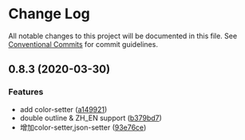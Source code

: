 # Change Log

All notable changes to this project will be documented in this file.
See [Conventional Commits](https://conventionalcommits.org) for commit guidelines.

## 0.8.3 (2020-03-30)


### Features

* add color-setter ([a149921](https://gitlab.alibaba-inc.com/ali-lowcode/ali-lowcode-engine/commit/a14992174b65b1241e7bb82561c7efdfd6589606))
* double outline & ZH_EN support ([b379bd7](https://gitlab.alibaba-inc.com/ali-lowcode/ali-lowcode-engine/commit/b379bd7c0c488ef24f825760750a13d3fa083c96))
* 增加color-setter,json-setter ([93e76ce](https://gitlab.alibaba-inc.com/ali-lowcode/ali-lowcode-engine/commit/93e76ce3606603ee926ad83b21b29ffe28dc0682))
